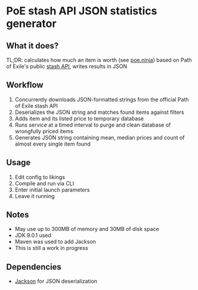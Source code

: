 # PoE stash API JSON statistics generator

## What it does? 
TL;DR: calculates how much an item is worth (see [poe.ninja](http://poe.ninja)) based on Path of Exile's public [stash API](www.pathofexile.com/api/public-stash-tabs), writes results in JSON

## Workflow
1. Concurrently downloads JSON-formatted strings from the official Path of Exile stash API
2. Deserializes the JSON string and matches found items against filters
3. Adds item and its listed price to temporary database
4. Runs service at a timed interval to purge and clean database of wrongfully priced items
5. Generates JSON string containing mean, median prices and count of almost every single item found

## Usage
1. Edit config to likings
2. Compile and run via CLI
3. Enter initial launch parameters
4. Leave it running

## Notes
* May use up to 300MB of memory and 30MB of disk space
* JDK 9.0.1 used
* Maven was used to add Jackson
* This is still a work in progress

## Dependencies
* [Jackson](https://github.com/FasterXML/jackson-core) for JSON deserialization 